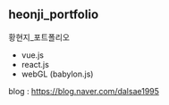## heonji_portfolio
황현지_포트폴리오

- vue.js
- react.js
- webGL (babylon.js)

blog : https://blog.naver.com/dalsae1995